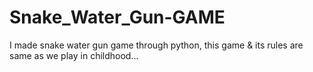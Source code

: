 # Snake_Water_Gun-GAME
I made snake water gun game through python, this game &amp; its rules are same as we play in childhood...
